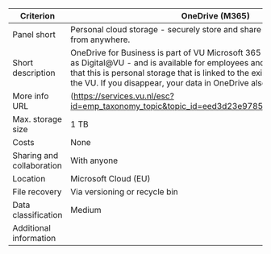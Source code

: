 |Criterion|OneDrive (M365)|
|---|---|
|Panel short|Personal cloud storage - securely store and share files with anyone, access from anywhere.|
|Short description|OneDrive for Business is part of VU Microsoft 365 cloud - also referred to as Digital@VU - and is available for employees and students. Please note that this is personal storage that is linked to the existence of your account at the VU. If you disappear, your data in OneDrive also disappear.|
|More info URL|(https://services.vu.nl/esc?id=emp_taxonomy_topic&topic_id=eed3d23e9785d950e553359fe153affc)| 
|Max. storage size|1 TB|
|Costs|None|
|Sharing and collaboration|With anyone|
|Location|Microsoft Cloud (EU)|
|File recovery|Via versioning or recycle bin|
|Data classification|Medium|
|Additional information| |
